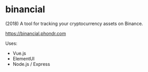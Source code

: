 # binancial
(2018) A tool for tracking your cryptocurrency assets on Binance.

https://binancial.phondr.com

Uses:
* Vue.js
* ElementUI
* Node.js / Express
